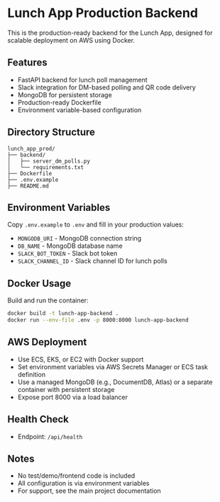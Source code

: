 # Lunch App Production Backend

This is the production-ready backend for the Lunch App, designed for scalable deployment on AWS using Docker.

## Features
- FastAPI backend for lunch poll management
- Slack integration for DM-based polling and QR code delivery
- MongoDB for persistent storage
- Production-ready Dockerfile
- Environment variable-based configuration

## Directory Structure
```
lunch_app_prod/
├── backend/
│   ├── server_dm_polls.py
│   └── requirements.txt
├── Dockerfile
├── .env.example
├── README.md
```

## Environment Variables
Copy `.env.example` to `.env` and fill in your production values:
- `MONGODB_URI` - MongoDB connection string
- `DB_NAME` - MongoDB database name
- `SLACK_BOT_TOKEN` - Slack bot token
- `SLACK_CHANNEL_ID` - Slack channel ID for lunch polls

## Docker Usage
Build and run the container:
```bash
docker build -t lunch-app-backend .
docker run --env-file .env -p 8000:8000 lunch-app-backend
```

## AWS Deployment
- Use ECS, EKS, or EC2 with Docker support
- Set environment variables via AWS Secrets Manager or ECS task definition
- Use a managed MongoDB (e.g., DocumentDB, Atlas) or a separate container with persistent storage
- Expose port 8000 via a load balancer

## Health Check
- Endpoint: `/api/health`

## Notes
- No test/demo/frontend code is included
- All configuration is via environment variables
- For support, see the main project documentation 